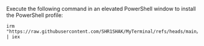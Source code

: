 Execute the following command in an elevated PowerShell window to install the PowerShell profile:

```
irm "https://raw.githubusercontent.com/SHR1SHAK/MyTerminal/refs/heads/main/setup.ps1" | iex
```
